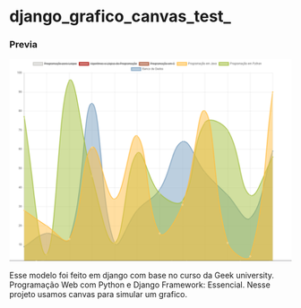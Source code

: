 # django_grafico_canvas_test_

### Previa
 
<img src="git/demo.png?raw=true"/> 
 
<p>Esse modelo foi feito em django com base no curso da Geek university. Programação Web com Python e Django Framework: Essencial. Nesse projeto usamos canvas para simular um grafico.</p> 

